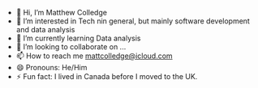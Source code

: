 - 👋 Hi, I’m Matthew Colledge
- 👀 I’m interested in Tech nin general, but mainly software development and data analysis
- 🌱 I’m currently learning Data analysis
- 💞️ I’m looking to collaborate on ...
- 📫 How to reach me mattcolledge@icloud.com
- 😄 Pronouns: He/Him
- ⚡ Fun fact: I lived in Canada before I moved to the UK.

<!---
Matt-27-PLF/Matt-27-PLF is a ✨ special ✨ repository because its `README.md` (this file) appears on your GitHub profile.
You can click the Preview link to take a look at your changes.
--->
